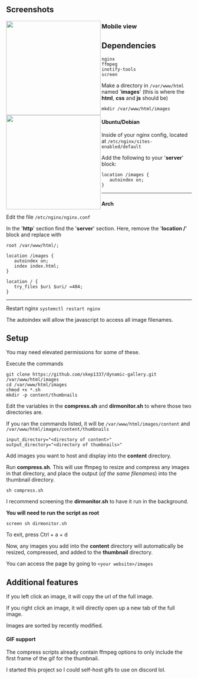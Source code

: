 ## Screenshots
<a href="url"><img src="https://github.com/skep1337/dynamic-gallery/assets/45910586/3c5a9c54-5412-4765-b91a-e9a376abe822" align="left" height="256" ></a>

### Mobile view
<a href="url"><img src="https://github.com/skep1337/dynamic-gallery/assets/45910586/81bec605-9b2e-481f-aa2c-d5528073a156" align="left" height="256" ></a>

## Dependencies

```
nginx
ffmpeg
inotify-tools
screen
```

Make a directory in ```/var/www/html``` named '**images**' (this is where the **html**, **css** and **js** should be)

```mkdir /var/www/html/images```

#### Ubuntu/Debian

Inside of your nginx config, located at ```/etc/nginx/sites-enabled/default```

Add the following to your '**server**' block:
```
location /images {
   autoindex on;
}
```

---

#### Arch

Edit the file ```/etc/nginx/nginx.conf```

In the '**http**' section find the '**server**' section.
Here, remove the '**location /**' block and replace with 
```
root /var/www/html/;

location /images {
   autoindex on;
   index index.html;
}

location / {
   try_files $uri $uri/ =404;
}
```

---

Restart nginx ```systemctl restart nginx```

The autoindex will allow the javascript to access all image filenames.

## Setup

You may need elevated permissions for some of these.

Execute the commands
```
git clone https://github.com/skep1337/dynamic-gallery.git /var/www/html/images
cd /var/www/html/images
chmod +x *.sh
mkdir -p content/thumbnails
```

Edit the variables in the **compress.sh** and **dirmonitor.sh** to where those two directories are.

If you ran the commands listed, it will be ```/var/www/html/images/content``` and ```/var/www/html/images/content/thumbnails```

```
input_directory="<directory of content>"
output_directory="<directory of thumbnails>"
```

Add images you want to host and display into the **content** directory.

Run **compress.sh**. This will use ffmpeg to resize and compress any images in that directory, and place the output (*of the same filenames*) into the thumbnail directory.

```sh compress.sh```

I recommend screening the **dirmonitor.sh** to have it run in the background. 

**You will need to run the script as root**

```screen sh dirmonitor.sh```

To exit, press Ctrl + a + d

Now, any images you add into the **content** directory will automatically be resized, compressed, and added to the **thumbnail** directory.

You can access the page by going to ```<your website>/images```

## Additional features

If you left click an image, it will copy the url of the full image.

If you right click an image, it will directly open up a new tab of the full image.

Images are sorted by recently modified.

#### GIF support

The compress scripts already contain ffmpeg options to only include the first frame of the gif for the thumbnail.

I started this project so I could self-host gifs to use on discord lol.

